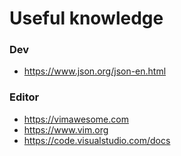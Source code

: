 # Useful knowledge

### Dev
* https://www.json.org/json-en.html

### Editor
* https://vimawesome.com
* https://www.vim.org
* https://code.visualstudio.com/docs

